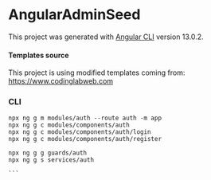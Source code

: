# AngularAdminSeed

This project was generated with [Angular CLI](https://github.com/angular/angular-cli) version 13.0.2.

#### Templates source
This project is using modified templates coming from:
https://www.codinglabweb.com


### CLI

````
npx ng g m modules/auth --route auth -m app
npx ng g c modules/components/auth
npx ng g c modules/components/auth/login
npx ng g c modules/components/auth/register

npx ng g g guards/auth
npx ng g s services/auth

```
